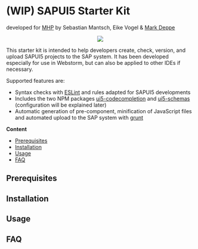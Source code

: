 # (WIP) SAPUI5 Starter Kit

developed for [MHP](https://www.mhp.com) by Sebastian Mantsch, Eike Vogel & [Mark Deppe](http://www.mark-deppe.de/)

<center><img src="https://www.mhp.com/fileadmin/www.mhp.com/template/public/images/MHP_Logo_RGB.svg"/></center>

This starter kit is intended to help developers create, check, version, and upload SAPUI5 projects to the SAP system. It has been developed especially for use in Webstorm, but can also be applied to other IDEs if necessary.

Supported features are:
* Syntax checks with [ESLint](https://eslint.org/) and rules adapted for SAPUI5 developments
* Includes the two NPM packages [ui5-codecompletion](https://www.npmjs.com/package/ui5-codecompletion) and [ui5-schemas](https://www.npmjs.com/package/ui5-schemas) (configuration will be explained later)
* Automatic generation of pre-component, minification of JavaScript files and automated upload to the SAP system with [grunt](https://gruntjs.com/)

<b>Content</b>

* [Prerequisites](#Prerequisites)
* [Installation](#Installation)
* [Usage](#Usage)
* [FAQ](#FAQ)


## Prerequisites

## Installation

## Usage

## FAQ
